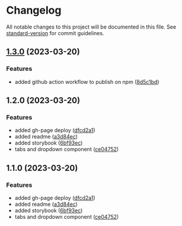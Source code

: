 # Changelog

All notable changes to this project will be documented in this file. See [standard-version](https://github.com/conventional-changelog/standard-version) for commit guidelines.

## [1.3.0](https://github.com/jparadasb/lucid/compare/v1.2.0...v1.3.0) (2023-03-20)


### Features

* added github action workflow to publish on npm ([8d5c1bd](https://github.com/jparadasb/lucid/commit/8d5c1bdc1820ab9e0c034911e984f5ae3bf44ab2))

## 1.2.0 (2023-03-20)


### Features

* added gh-page deploy ([dfcd2a1](https://github.com/jparadasb/lucid/commit/dfcd2a11be10081ca955145ecfa7515105b70ca0))
* added readme ([a3d84ec](https://github.com/jparadasb/lucid/commit/a3d84ec91909230d53628285b234a850142b3d94))
* added storybook ([6bf93ec](https://github.com/jparadasb/lucid/commit/6bf93ecb6303343f4c692155f2760ff95304799c))
* tabs and dropdown component ([ce04752](https://github.com/jparadasb/lucid/commit/ce0475242d9e3bafa4fdeca2f7441c7e71b04f05))

## 1.1.0 (2023-03-20)


### Features

* added gh-page deploy ([dfcd2a1](https://github.com/jparadasb/lucid/commit/dfcd2a11be10081ca955145ecfa7515105b70ca0))
* added readme ([a3d84ec](https://github.com/jparadasb/lucid/commit/a3d84ec91909230d53628285b234a850142b3d94))
* added storybook ([6bf93ec](https://github.com/jparadasb/lucid/commit/6bf93ecb6303343f4c692155f2760ff95304799c))
* tabs and dropdown component ([ce04752](https://github.com/jparadasb/lucid/commit/ce0475242d9e3bafa4fdeca2f7441c7e71b04f05))
